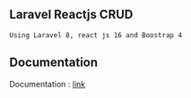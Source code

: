 
## Laravel Reactjs CRUD
    Using Laravel 8, react js 16 and Boostrap 4
## Documentation
Documentation : <a target="_blank" href="https://docs.google.com/document/d/1n9tgTVe1j_evzY7rk8bhq89z1Q_rChGV4xp3RCGTuGs/edit?usp=sharing">link</a>
